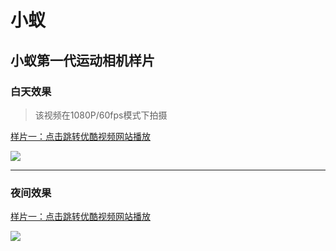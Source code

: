 # 小蚁

## 小蚁第一代运动相机样片

### 白天效果

> 该视频在1080P/60fps模式下拍摄

[样片一：点击跳转优酷视频网站播放](http://v.youku.com/v_show/id_XMzkzMTA3MjQzMg==.html)

[![](https://ae01.alicdn.com/kf/HTB1g_KhX4_rK1RkHFqDq6yJAFXai.jpg)](http://v.youku.com/v_show/id_XMzkzMTA3MjQzMg==.html)

---

### 夜间效果

[样片一：点击跳转优酷视频网站播放](http://v.youku.com/v_show/id_XMzkzMTI3MzA1Ng==.html)

[![](https://ae01.alicdn.com/kf/HTB1zJiiX6vuK1Rjy0Fa7602aVXap.png)](http://v.youku.com/v_show/id_XMzkzMTI3MzA1Ng==.html)
